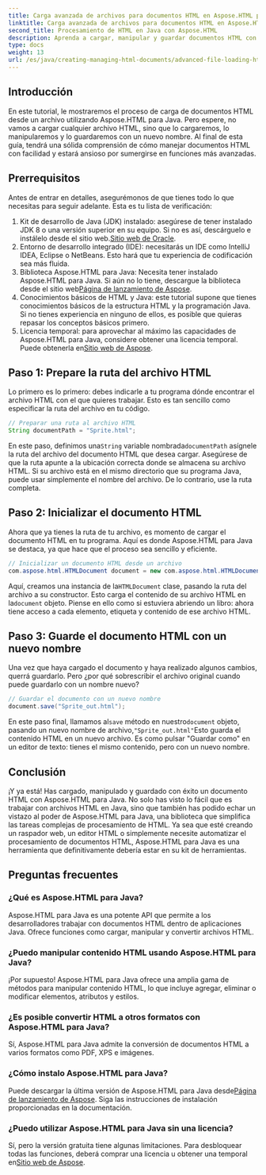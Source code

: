 ```yaml
---
title: Carga avanzada de archivos para documentos HTML en Aspose.HTML para Java
linktitle: Carga avanzada de archivos para documentos HTML en Aspose.HTML para Java
second_title: Procesamiento de HTML en Java con Aspose.HTML
description: Aprenda a cargar, manipular y guardar documentos HTML con Aspose.HTML para Java en esta guía paso a paso. Descubra el procesamiento avanzado de HTML en sus proyectos Java.
type: docs
weight: 13
url: /es/java/creating-managing-html-documents/advanced-file-loading-html-documents/
---
```

## Introducción
En este tutorial, le mostraremos el proceso de carga de documentos HTML desde un archivo utilizando Aspose.HTML para Java. Pero espere, no vamos a cargar cualquier archivo HTML, sino que lo cargaremos, lo manipularemos y lo guardaremos con un nuevo nombre. Al final de esta guía, tendrá una sólida comprensión de cómo manejar documentos HTML con facilidad y estará ansioso por sumergirse en funciones más avanzadas.
## Prerrequisitos
Antes de entrar en detalles, asegurémonos de que tienes todo lo que necesitas para seguir adelante. Esta es tu lista de verificación:
1.  Kit de desarrollo de Java (JDK) instalado: asegúrese de tener instalado JDK 8 o una versión superior en su equipo. Si no es así, descárguelo e instálelo desde el sitio web.[Sitio web de Oracle](https://www.oracle.com/java/technologies/javase-downloads.html).
2. Entorno de desarrollo integrado (IDE): necesitarás un IDE como IntelliJ IDEA, Eclipse o NetBeans. Esto hará que tu experiencia de codificación sea más fluida.
3.  Biblioteca Aspose.HTML para Java: Necesita tener instalado Aspose.HTML para Java. Si aún no lo tiene, descargue la biblioteca desde el sitio web[Página de lanzamiento de Aspose](https://releases.aspose.com/html/java/).
4. Conocimientos básicos de HTML y Java: este tutorial supone que tienes conocimientos básicos de la estructura HTML y la programación Java. Si no tienes experiencia en ninguno de ellos, es posible que quieras repasar los conceptos básicos primero.
5.  Licencia temporal: para aprovechar al máximo las capacidades de Aspose.HTML para Java, considere obtener una licencia temporal. Puede obtenerla en[Sitio web de Aspose](https://purchase.aspose.com/temporary-license/).

## Paso 1: Prepare la ruta del archivo HTML
Lo primero es lo primero: debes indicarle a tu programa dónde encontrar el archivo HTML con el que quieres trabajar. Esto es tan sencillo como especificar la ruta del archivo en tu código.
```java
// Preparar una ruta al archivo HTML
String documentPath = "Sprite.html";
```
 En este paso, definimos una`String` variable nombrada`documentPath` asígnele la ruta del archivo del documento HTML que desea cargar. Asegúrese de que la ruta apunte a la ubicación correcta donde se almacena su archivo HTML. Si su archivo está en el mismo directorio que su programa Java, puede usar simplemente el nombre del archivo. De lo contrario, use la ruta completa.
## Paso 2: Inicializar el documento HTML
Ahora que ya tienes la ruta de tu archivo, es momento de cargar el documento HTML en tu programa. Aquí es donde Aspose.HTML para Java se destaca, ya que hace que el proceso sea sencillo y eficiente.
```java
// Inicializar un documento HTML desde un archivo
com.aspose.html.HTMLDocument document = new com.aspose.html.HTMLDocument(documentPath);
```
 Aquí, creamos una instancia de la`HTMLDocument` clase, pasando la ruta del archivo a su constructor. Esto carga el contenido de su archivo HTML en la`document` objeto. Piense en ello como si estuviera abriendo un libro: ahora tiene acceso a cada elemento, etiqueta y contenido de ese archivo HTML.
## Paso 3: Guarde el documento HTML con un nuevo nombre
Una vez que haya cargado el documento y haya realizado algunos cambios, querrá guardarlo. Pero ¿por qué sobrescribir el archivo original cuando puede guardarlo con un nombre nuevo?
```java
// Guardar el documento con un nuevo nombre
document.save("Sprite_out.html");
```
 En este paso final, llamamos al`save` método en nuestro`document` objeto, pasando un nuevo nombre de archivo,`"Sprite_out.html"`Esto guarda el contenido HTML en un nuevo archivo. Es como pulsar "Guardar como" en un editor de texto: tienes el mismo contenido, pero con un nuevo nombre.
## Conclusión
¡Y ya está! Has cargado, manipulado y guardado con éxito un documento HTML con Aspose.HTML para Java. No solo has visto lo fácil que es trabajar con archivos HTML en Java, sino que también has podido echar un vistazo al poder de Aspose.HTML para Java, una biblioteca que simplifica las tareas complejas de procesamiento de HTML.
Ya sea que esté creando un raspador web, un editor HTML o simplemente necesite automatizar el procesamiento de documentos HTML, Aspose.HTML para Java es una herramienta que definitivamente debería estar en su kit de herramientas.
## Preguntas frecuentes
### ¿Qué es Aspose.HTML para Java?
Aspose.HTML para Java es una potente API que permite a los desarrolladores trabajar con documentos HTML dentro de aplicaciones Java. Ofrece funciones como cargar, manipular y convertir archivos HTML.
### ¿Puedo manipular contenido HTML usando Aspose.HTML para Java?
¡Por supuesto! Aspose.HTML para Java ofrece una amplia gama de métodos para manipular contenido HTML, lo que incluye agregar, eliminar o modificar elementos, atributos y estilos.
### ¿Es posible convertir HTML a otros formatos con Aspose.HTML para Java?
Sí, Aspose.HTML para Java admite la conversión de documentos HTML a varios formatos como PDF, XPS e imágenes.
### ¿Cómo instalo Aspose.HTML para Java?
 Puede descargar la última versión de Aspose.HTML para Java desde[Página de lanzamiento de Aspose](https://releases.aspose.com/html/java/). Siga las instrucciones de instalación proporcionadas en la documentación.
### ¿Puedo utilizar Aspose.HTML para Java sin una licencia?
 Sí, pero la versión gratuita tiene algunas limitaciones. Para desbloquear todas las funciones, deberá comprar una licencia u obtener una temporal en[Sitio web de Aspose](https://purchase.aspose.com/temporary-license/).